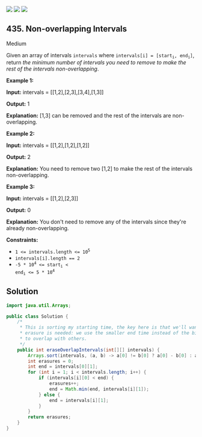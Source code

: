 [![](https://img.shields.io/github/stars/javadev/LeetCode-in-Java?label=Stars&style=flat-square)](https://github.com/javadev/LeetCode-in-Java)
[![](https://img.shields.io/github/forks/javadev/LeetCode-in-Java?label=Fork%20me%20on%20GitHub%20&style=flat-square)](https://github.com/javadev/LeetCode-in-Java/fork)
[![](https://img.shields.io/badge/-LeetCode%20in%20Kotlin-blue?style=flat-square)](https://github.com/javadev/LeetCode-in-Kotlin)

## 435\. Non-overlapping Intervals

Medium

Given an array of intervals `intervals` where <code>intervals[i] = [start<sub>i</sub>, end<sub>i</sub>]</code>, return _the minimum number of intervals you need to remove to make the rest of the intervals non-overlapping_.

**Example 1:**

**Input:** intervals = \[\[1,2],[2,3],[3,4],[1,3]]

**Output:** 1

**Explanation:** [1,3] can be removed and the rest of the intervals are non-overlapping. 

**Example 2:**

**Input:** intervals = \[\[1,2],[1,2],[1,2]]

**Output:** 2

**Explanation:** You need to remove two [1,2] to make the rest of the intervals non-overlapping. 

**Example 3:**

**Input:** intervals = \[\[1,2],[2,3]]

**Output:** 0

**Explanation:** You don't need to remove any of the intervals since they're already non-overlapping. 

**Constraints:**

*   <code>1 <= intervals.length <= 10<sup>5</sup></code>
*   `intervals[i].length == 2`
*   <code>-5 * 10<sup>4</sup> <= start<sub>i</sub> < end<sub>i</sub> <= 5 * 10<sup>4</sup></code>

## Solution

```java
import java.util.Arrays;

public class Solution {
    /*
     * This is sorting my starting time, the key here is that we'll want to update end time when an
     * erasure is needed: we use the smaller end time instead of the bigger one which is more likely
     * to overlap with others.
     */
    public int eraseOverlapIntervals(int[][] intervals) {
        Arrays.sort(intervals, (a, b) -> a[0] != b[0] ? a[0] - b[0] : a[1] - b[1]);
        int erasures = 0;
        int end = intervals[0][1];
        for (int i = 1; i < intervals.length; i++) {
            if (intervals[i][0] < end) {
                erasures++;
                end = Math.min(end, intervals[i][1]);
            } else {
                end = intervals[i][1];
            }
        }
        return erasures;
    }
}
```